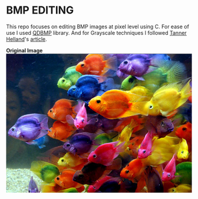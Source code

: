 # BMP EDITING

This repo focuses on editing BMP images at pixel level using C. For ease of use I used <a href="http://qdbmp.sourceforge.net/">QDBMP</a> library. And for Grayscale techniques I followed <a href="https://github.com/tannerhelland">Tanner Helland</a>'s <a href="http://www.tannerhelland.com/3643/grayscale-image-algorithm-vb6/">article</a>.

<b>Original Image</b>
![fish.bmp](src/Inputs/fish.bmp?raw=true "Fish.bmp")

